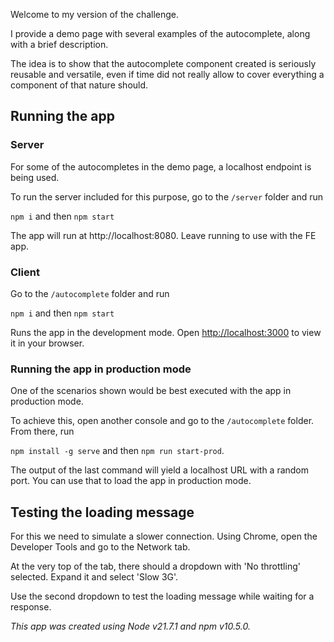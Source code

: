 Welcome to my version of the challenge.

I provide a demo page with several examples of the autocomplete, along with a brief description.

The idea is to show that the autocomplete component created is seriously reusable and versatile, even if time did not really allow to cover everything a component of that nature should.

## Running the app

### Server

For some of the autocompletes in the demo page, a localhost endpoint is being used.

To run the server included for this purpose, go to the `/server` folder and run

`npm i` and then `npm start`

The app will run at http://localhost:8080. Leave running to use with the FE app.

### Client

Go to the `/autocomplete` folder and run

`npm i` and then `npm start`

Runs the app in the development mode.
Open [http://localhost:3000](http://localhost:3000) to view it in your browser.

### Running the app in production mode

One of the scenarios shown would be best executed with the app in production mode.

To achieve this, open another console and go to the `/autocomplete` folder. From there, run

`npm install -g serve` and then `npm run start-prod`.

The output of the last command will yield a localhost URL with a random port. You can use that to load the app in production mode.

## Testing the loading message

For this we need to simulate a slower connection. Using Chrome, open the Developer Tools and go to the Network tab.

At the very top of the tab, there should a dropdown with 'No throttling' selected. Expand it and select 'Slow 3G'.

Use the second dropdown to test the loading message while waiting for a response.

_This app was created using Node v21.7.1 and npm v10.5.0._
